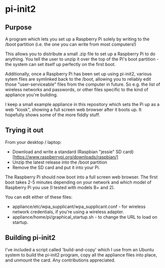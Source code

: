 pi-init2
========

Purpose
-------
A program which lets you set up a Raspberry Pi solely by writing to the /boot partition (i.e.  the one you can write from most computers!)

This allows you to distribute a small .zip file to set up a Raspberry  Pi to do anything.  You tell the user to unzip it over the top of the Pi's boot partition - the system can set itself up perfectly on the first boot.

Additionally, once a Raspberry Pi has been set up using pi-init2, various sytem files are symlinked back to the /boot, allowing you to reliably edit those "user-serviceable" files from the computer in future.  So e.g. the list of wireless networks and passwords, or other files specific to the kind of appliance you're building.

I keep a small example appliance in this repository which sets the Pi up as a web "kiosk", showing a full screen web browser after it boots up.  It hopefully shows some of the more fiddly stuff.

Trying it out
-------------
From your desktop / laptop:

* Download and write a standard (Raspbian "jessie" SD card)[https://www.raspberrypi.org/downloads/raspbian/]
* Unzip the latest release into the /boot partition
* Remove the SD card and put it into your Pi.

The Raspberry Pi should now boot into a full screen web browser.  The first boot takes 2-5 minutes depending on your network and which model of Raspberry Pi you use (I tested with models B+ and 2).

You can edit either of these files:

* appliance/etc/wpa_supplicant/wpa_supplicant.conf - for wireless network credentials, if you're using a wireless adapter.
* appliance/home/pi/graphical_startup.sh - to change the URL to load on startup.

Building pi-init2
-----------------
I've included a script called 'build-and-copy' which I use from an Ubuntu system to build the pi-init2 program, copy all the appliance files into place, and unmount the card.  Any contributions appreciated.
